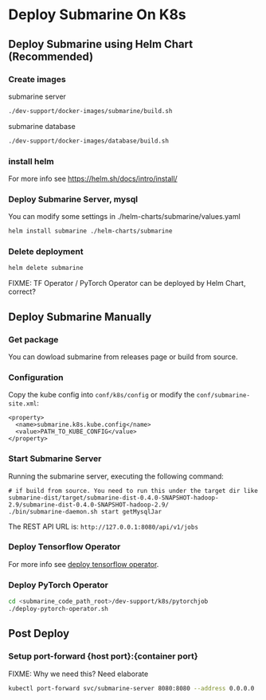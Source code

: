 

# Deploy Submarine On K8s

## Deploy Submarine using Helm Chart (Recommended)

### Create images
submarine server
```bash
./dev-support/docker-images/submarine/build.sh
```

submarine database
```bash
./dev-support/docker-images/database/build.sh
```

### install helm
For more info see https://helm.sh/docs/intro/install/

### Deploy Submarine Server, mysql
You can modify some settings in ./helm-charts/submarine/values.yaml
```bash
helm install submarine ./helm-charts/submarine
```

### Delete deployment
```bash
helm delete submarine
```

FIXME: TF Operator / PyTorch Operator can be deployed by Helm Chart, correct?

## Deploy Submarine Manually

### Get package
You can dowload submarine from releases page or build from source.

### Configuration
Copy the kube config into `conf/k8s/config` or modify the `conf/submarine-site.xml`:
```
<property>
  <name>submarine.k8s.kube.config</name>
  <value>PATH_TO_KUBE_CONFIG</value>
</property>
```

### Start Submarine Server
Running the submarine server, executing the following command:
```
# if build from source. You need to run this under the target dir like submarine-dist/target/submarine-dist-0.4.0-SNAPSHOT-hadoop-2.9/submarine-dist-0.4.0-SNAPSHOT-hadoop-2.9/
./bin/submarine-daemon.sh start getMysqlJar
```

The REST API URL is: `http://127.0.0.1:8080/api/v1/jobs`

### Deploy Tensorflow Operator
For more info see [deploy tensorflow operator](./ml-frameworks/tensorflow.md).

### Deploy PyTorch Operator
```bash
cd <submarine_code_path_root>/dev-support/k8s/pytorchjob
./deploy-pytorch-operator.sh

```

## Post Deploy

### Setup port-forward {host port}:{container port}

FIXME: Why we need this? Need elaborate

```bash
kubectl port-forward svc/submarine-server 8080:8080 --address 0.0.0.0
```

